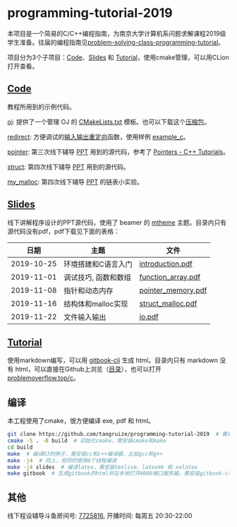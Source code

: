 # programming-tutorial-2019

本项目是一个简易的C/C++编程指南，为南京大学计算机系问题求解课程2019级学生准备。往届的编程指南见[problem-solving-class-programming-tutorial](https://github.com/hengxin/problem-solving-class-programming-tutorial)。

项目分为3个子项目：[Code](Code)、[Slides](Slides) 和 [Tutorial](Tutorial)，使用cmake管理，可以用CLion打开查看。

## [Code](Code)

教程所用到的示例代码。

[oj](Code/oj): 提供了一个管理 OJ 的 [CMakeLists.txt](Code/oj/CMakeLists.txt) 模板。也可以下载这个[压缩包](http://problemoverflow.top/download/OJ.zip)。

[redirect](Code/redirect): 方便调试的[输入输出重定向](Code/redirect/redirect.h)函数，使用样例 [example_c](Code/oj/example.c)。

[pointer](Code/pointer): 第三次线下辅导 [PPT](Slides/2019-11-08_Pointer_Memory) 用到的源代码，参考了 [Pointers - C++ Tutorials](http://www.cplusplus.com/doc/tutorial/pointers/)。

[struct](Code/struct): 第四次线下辅导 [PPT](Slides/2019-11-16_Struct_Malloc) 用到的源代码。

[my_malloc](Code/my_malloc): 第四次线下辅导 [PPT](Slides/2019-11-16_Struct_Malloc) 的链表小实验。

## [Slides](Slides)

线下讲解程序设计的PPT源代码，使用了 beamer 的 [mtheme](https://github.com/matze/mtheme) 主题。目录内只有源代码没有pdf，pdf下载见下面的表格：

| 日期 | 主题 | 文件 |
|------------|---------------------|-----------------------------------------------------------------------------------------------------------------------|
| 2019-10-25 | 环境搭建和C语言入门 | [introduction.pdf](https://github.com/tangruize/programming-tutorial-2019/releases/download/slide_1/introduction.pdf) |
| 2019-11-01 | 调试技巧, 函数和数组 | [function_array.pdf](https://github.com/tangruize/programming-tutorial-2019/releases/download/slide_2/function_array.pdf) |
| 2019-11-08 | 指针和动态内存 | [pointer_memory.pdf](https://github.com/tangruize/programming-tutorial-2019/releases/download/slide_3/pointer_memory.pdf) |
| 2019-11-16 | 结构体和malloc实现 | [struct_malloc.pdf](https://github.com/tangruize/programming-tutorial-2019/releases/download/slide_4/struct_malloc.pdf) |
| 2019-11-22 | 文件输入输出 | [io.pdf](https://github.com/tangruize/programming-tutorial-2019/releases/download/slide_5/io.pdf) |

## [Tutorial](Tutorial)

使用markdown编写，可以用 [gitbook-cli](https://github.com/GitbookIO/gitbook) 生成 html。目录内只有 markdown 没有 html，可以直接在Github上浏览（[目录](Tutorial/SUMMARY.md)），也可以打开 [problemoverflow.top/c](http://problemoverflow.top/c/)。

## 编译

本工程使用了cmake，很方便编译 exe, pdf 和 html。
```bash
git clone https://github.com/tangruize/programming-tutorial-2019  # 需安装git
cmake -S . -B build  # 初始化cmake，需安装cmake和make
cd build
make  # 编译OJ的例子，需安装cc和c++编译器，比如gcc和g++
make -j4  # 同上，但同时使用4个线程编译 
make -j4 slides  # 编译latex，需安装texlive、latexmk 和 xelatex
make gitbook  # 生成gitbook的html并在本地打开4000端口服务器，需安装gitbook-cli
```

## 其他
线下程设辅导斗鱼房间号: [7725816](https://www.douyu.com/7725816), 开播时间: 每周五 20:30-22:00